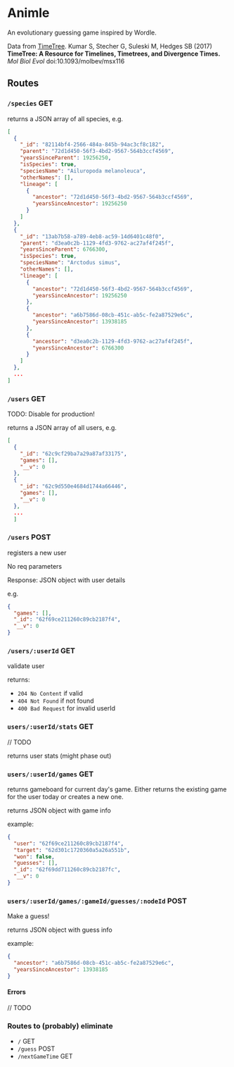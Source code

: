 # Animle

An evolutionary guessing game inspired by Wordle.

Data from [TimeTree](http://timetree.org/). Kumar S, Stecher G, Suleski M, Hedges SB (2017) **TimeTree: A Resource for Timelines, Timetrees, and Divergence Times.** _Mol Biol Evol_ doi:10.1093/molbev/msx116

## Routes

### `/species` GET

returns a JSON array of all species, e.g.

```json
[
  {
    "_id": "82114bf4-2566-484a-845b-94ac3cf8c182",
    "parent": "72d1d450-56f3-4bd2-9567-564b3ccf4569",
    "yearsSinceParent": 19256250,
    "isSpecies": true,
    "speciesName": "Ailuropoda melanoleuca",
    "otherNames": [],
    "lineage": [
      {
        "ancestor": "72d1d450-56f3-4bd2-9567-564b3ccf4569",
        "yearsSinceAncestor": 19256250
      }
    ]
  },
  {
    "_id": "13ab7b58-a789-4eb8-ac59-14d6401c48f0",
    "parent": "d3ea0c2b-1129-4fd3-9762-ac27af4f245f",
    "yearsSinceParent": 6766300,
    "isSpecies": true,
    "speciesName": "Arctodus simus",
    "otherNames": [],
    "lineage": [
      {
        "ancestor": "72d1d450-56f3-4bd2-9567-564b3ccf4569",
        "yearsSinceAncestor": 19256250
      },
      {
        "ancestor": "a6b7586d-08cb-451c-ab5c-fe2a87529e6c",
        "yearsSinceAncestor": 13938185
      },
      {
        "ancestor": "d3ea0c2b-1129-4fd3-9762-ac27af4f245f",
        "yearsSinceAncestor": 6766300
      }
    ]
  },
  ...
]
```

### `/users` GET

TODO: Disable for production!

returns a JSON array of all users, e.g.

```json
[
  {
    "_id": "62c9cf29ba7a29a87af33175",
    "games": [],
    "__v": 0
  },
  {
    "_id": "62c9d550e4684d1744a66446",
    "games": [],
    "__v": 0
  },
  ...
  ]
```

### `/users` POST

registers a new user

No req parameters

Response: JSON object with user details

e.g.

```json
{
  "games": [],
  "_id": "62f69ce211260c89cb2187f4",
  "__v": 0
}
```

### `/users/:userId` GET

validate user

returns:

- `204 No Content` if valid
- `404 Not Found` if not found
- `400 Bad Request` for invalid userId

### `users/:userId/stats` GET

// TODO

returns user stats (might phase out)

### `users/:userId/games` GET

returns gameboard for current day's game. Either returns the existing game for the user today or creates a new one.

returns JSON object with game info

example:

```json
{
  "user": "62f69ce211260c89cb2187f4",
  "target": "62d301c1720360a5a26a551b",
  "won": false,
  "guesses": [],
  "_id": "62f69dd711260c89cb2187fc",
  "__v": 0
}
```

### `users/:userId/games/:gameId/guesses/:nodeId` POST

Make a guess!

returns JSON object with guess info

example:

```json
{
  "ancestor": "a6b7586d-08cb-451c-ab5c-fe2a87529e6c",
  "yearsSinceAncestor": 13938185
}
```

#### Errors

// TODO

### Routes to (probably) eliminate

- `/` GET
- `/guess` POST
- `/nextGameTime` GET
